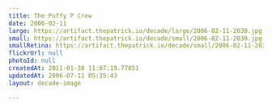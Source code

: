 ```yaml
---
title: The Puffy P Crew
date: 2006-02-11
large: https://artifact.thepatrick.io/decade/large/2006-02-11-2030.jpg
small: https://artifact.thepatrick.io/decade/small/2006-02-11-2030.jpg
smallRetina: https://artifact.thepatrick.io/decade/small/2006-02-11-2030@2x.jpg
flickrUrl: null
photoId: null
createdAt: 2011-01-30 11:07:19.77851
updatedAt: 2006-07-11 05:35:43
layout: decade-image

---
```


